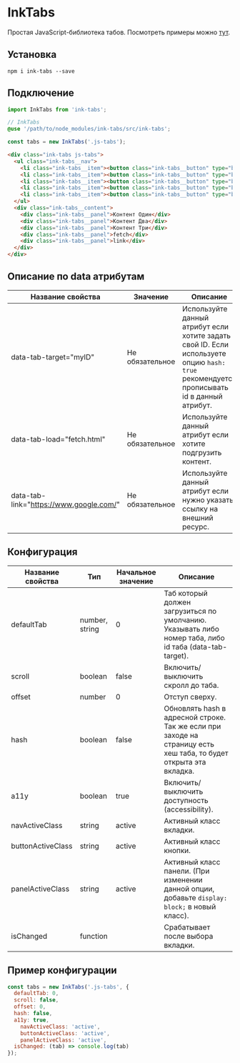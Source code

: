 # InkTabs
Простая JavaScript-библиотека табов.
Посмотреть примеры можно [тут](https://inkshio.github.io/ink-tabs/).

## Установка
```shell
npm i ink-tabs --save
```

## Подключение
```js
import InkTabs from 'ink-tabs';
```
```scss
// InkTabs
@use '/path/to/node_modules/ink-tabs/src/ink-tabs';
```
```js
const tabs = new InkTabs('.js-tabs');
```

```html
<div class="ink-tabs js-tabs">
  <ul class="ink-tabs__nav">
    <li class="ink-tabs__item"><button class="ink-tabs__button" type="button" data-tab-target="tab-one">Один</button></li>
    <li class="ink-tabs__item"><button class="ink-tabs__button" type="button">Два</button></li>
    <li class="ink-tabs__item"><button class="ink-tabs__button" type="button">Три</button></li>
    <li class="ink-tabs__item"><button class="ink-tabs__button" type="button" data-tab-load="fetch.html">Fetch Load</button></li>
    <li class="ink-tabs__item"><button class="ink-tabs__button" type="button" data-tab-link="https://www.google.com/">Google Link</button></li>
  </ul>
  <div class="ink-tabs__content">
    <div class="ink-tabs__panel">Контент Один</div>
    <div class="ink-tabs__panel">Контент Два</div>
    <div class="ink-tabs__panel">Контент Три</div>
    <div class="ink-tabs__panel">fetch</div>
    <div class="ink-tabs__panel">link</div>
  </div>
</div>
```
## Описание по data атрибутам
| Название свойства                       | Значение        | Описание                                                                                                                                  |
| --------------------------------------- | --------------- | ----------------------------------------------------------------------------------------------------------------------------------------- |
| data-tab-target="myID"                  | Не обязательное | Используйте данный атрибут если хотите задать свой ID. Если используете опцию `hash: true` рекомендуется прописывать id в данный атрибут. |
| data-tab-load="fetch.html"              | Не обязательное | Используйте данный атрибут если хотите подгрузить контент.                                                                                |
| data-tab-link="https://www.google.com/" | Не обязательное | Используйте данный атрибут если нужно указать ссылку на внешний ресурс.                                                                   |

## Конфигурация
| Название свойства | Тип            | Начальное значение | Описание                                                                                                          |
| ----------------- | -------------- | ------------------ | ----------------------------------------------------------------------------------------------------------------- |
| defaultTab        | number, string | 0                  | Таб который должен загрузиться по умолчанию. Указывать либо номер таба, либо id таба (data-tab-target).           |
| scroll            | boolean        | false              | Включить/выключить скролл до таба.                                                                                |
| offset            | number         | 0                  | Отступ сверху.                                                                                                    |
| hash              | boolean        | false              | Обновлять hash в адресной строке. Так же если при заходе на страницу есть хеш таба, то будет открыта эта вкладка. |
| a11y              | boolean        | true               | Включить/выключить доступность (accessibility).                                                                   |
| navActiveClass    | string         | active             | Активный класс вкладки.                                                                                           |
| buttonActiveClass | string         | active             | Активный класс кнопки.                                                                                            |
| panelActiveClass  | string         | active             | Активный класс панели. (При изменении данной опции, добавьте `display: block;` в новый класс).                    |
| isChanged         | function       |                    | Срабатывает после выбора вкладки.                                                                                 |

## Пример конфигурации
```js
const tabs = new InkTabs('.js-tabs', {
  defaultTab: 0,
  scroll: false,
  offset: 0,
  hash: false,
  a11y: true,
	navActiveClass: 'active',
	buttonActiveClass: 'active',
	panelActiveClass: 'active',
  isChanged: (tab) => console.log(tab)
});
```
